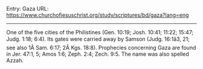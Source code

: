 Entry: Gaza
URL: https://www.churchofjesuschrist.org/study/scriptures/bd/gaza?lang=eng

---

One of the five cities of the Philistines (Gen. 10:19; Josh. 10:41; 11:22; 15:47; Judg. 1:18; 6:4). Its gates were carried away by Samson (Judg. 16:1â3, 21; see also 1Â Sam. 6:17; 2Â Kgs. 18:8). Prophecies concerning Gaza are found in Jer. 47:1, 5; Amos 1:6; Zeph. 2:4; Zech. 9:5. The name was also spelled Azzah.
